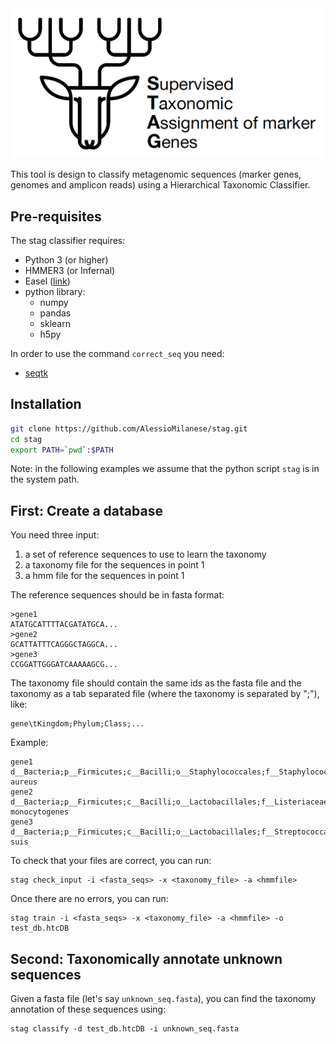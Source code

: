 <img src="https://github.com/AlessioMilanese/stag/blob/master/pics/stag_logo.png" width="600">

This tool is design to classify metagenomic sequences (marker genes, genomes and amplicon reads) using a Hierarchical Taxonomic Classifier.


Pre-requisites
--------------

The stag classifier requires:
* Python 3 (or higher)
* HMMER3 (or Infernal)
* Easel ([link](https://github.com/EddyRivasLab/easel))
* python library:
  * numpy
  * pandas
  * sklearn
  * h5py

In order to use the command ```correct_seq``` you need:
* [seqtk](https://github.com/lh3/seqtk)

Installation
--------------
```bash
git clone https://github.com/AlessioMilanese/stag.git
cd stag
export PATH=`pwd`:$PATH
```

Note: in the following examples we assume that the python script ```stag``` is in the system path.


First: Create a database
--------------
You need three input:
1. a set of reference sequences to use to learn the taxonomy
2. a taxonomy file for the sequences in point 1
3. a hmm file for the sequences in point 1

The reference sequences should be in fasta format:
```
>gene1
ATATGCATTTTACGATATGCA...
>gene2
GCATTATTTCAGGGCTAGGCA...
>gene3
CCGGATTGGGATCAAAAAGCG...
```

The taxonomy file should contain the same ids as the fasta file and the taxonomy
as a tab separated file (where the taxonomy is separated by ";"), like:
```
gene\tKingdom;Phylum;Class;...
```
Example:
```
gene1 d__Bacteria;p__Firmicutes;c__Bacilli;o__Staphylococcales;f__Staphylococcaceae;g__Staphylococcus;s__Staphylococcus aureus
gene2 d__Bacteria;p__Firmicutes;c__Bacilli;o__Lactobacillales;f__Listeriaceae;g__Listeria;s__Listeria monocytogenes
gene3 d__Bacteria;p__Firmicutes;c__Bacilli;o__Lactobacillales;f__Streptococcaceae;g__Streptococcus;s__Streptococcus suis
```

To check that your files are correct, you can run:
```
stag check_input -i <fasta_seqs> -x <taxonomy_file> -a <hmmfile>
```

Once there are no errors, you can run:
```
stag train -i <fasta_seqs> -x <taxonomy_file> -a <hmmfile> -o test_db.htcDB
```


Second: Taxonomically annotate unknown sequences
--------------

Given a fasta file (let's say `unknown_seq.fasta`), you can find the taxonomy annotation of these
sequences using:
```
stag classify -d test_db.htcDB -i unknown_seq.fasta
```
